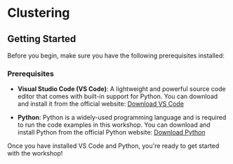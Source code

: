 # Clustering

## Getting Started

Before you begin, make sure you have the following prerequisites installed:

### Prerequisites

- **Visual Studio Code (VS Code)**: A lightweight and powerful source code editor that comes with built-in support for Python. You can download and install it from the official website: [Download VS Code](https://code.visualstudio.com/)

- **Python**: Python is a widely-used programming language and is required to run the code examples in this workshop. You can download and install Python from the official Python website: [Download Python](https://www.python.org/downloads/)

Once you have installed VS Code and Python, you're ready to get started with the workshop!
